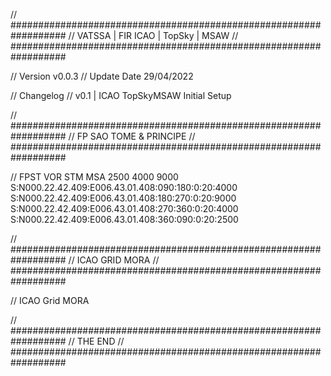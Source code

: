 // ##################################################################
//                 VATSSA | FIR ICAO | TopSky | MSAW
// ##################################################################

// Version v0.0.3
// Update Date 29/04/2022

// Changelog
// v0.1 | ICAO TopSkyMSAW Initial Setup





// ##################################################################
//                 FP SAO TOME & PRINCIPE
// ##################################################################

// FPST VOR STM MSA 2500 4000 9000
S:N000.22.42.409:E006.43.01.408:090:180:0:20:4000
S:N000.22.42.409:E006.43.01.408:180:270:0:20:9000
S:N000.22.42.409:E006.43.01.408:270:360:0:20:4000
S:N000.22.42.409:E006.43.01.408:360:090:0:20:2500


// ##################################################################
//                 ICAO GRID MORA
// ##################################################################

// ICAO Grid MORA


// ##################################################################
//                 THE END
// ##################################################################
